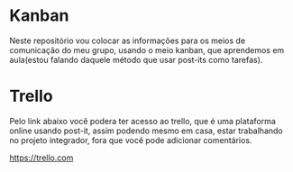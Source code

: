 # Kanban
Neste repositório vou colocar as informações para os meios de comunicação do meu grupo, usando o meio kanban, que aprendemos em aula(estou falando daquele método que usar post-its como tarefas).

# Trello
Pelo link abaixo você podera ter acesso ao trello, que é uma plataforma online usando post-it, assim podendo mesmo em casa, estar trabalhando no projeto integrador, fora que você pode adicionar comentários.

https://trello.com


